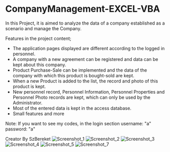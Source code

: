 # CompanyManagement-EXCEL-VBA
In this Project, it is aimed to analyze the data of a company established as a scenario and manage the Company.

Features in the project content;
- The application pages displayed are different according to the logged in personnel.
- A company with a new agreement can be registered and data can be kept about this company.
- Product Purchase-Sale can be implemented and the data of the company with which this product is bought-sold are kept.
- When a new Product is added to the list, the record and photo of this product is kept.
- New personnel record, Personnel Information, Personnel Properties and Personnel Photo records are kept, which can only be used by the Administrator.
- Most of the entered data is kept in the access database.
- Small features and more

Note: If you want to see my codes, in the login section username: "a" password: "a"
 
Creator By SzBereket
![Screenshot_1](https://user-images.githubusercontent.com/80854069/155364513-33471473-1541-4b2b-ba09-aefa7a63d0e0.png)
![Screenshot_2](https://user-images.githubusercontent.com/80854069/155364499-3bb1ddc4-08d7-4462-a629-4d3e2a9fe3f5.png)
![Screenshot_3](https://user-images.githubusercontent.com/80854069/155364504-557f02fa-db30-4f7d-83d9-0a42f47006d5.png)
![Screenshot_4](https://user-images.githubusercontent.com/80854069/155364506-f351f5aa-148c-47c8-b13c-4b45b7b07fa7.png)
![Screenshot_5](https://user-images.githubusercontent.com/80854069/155364510-9b23534b-2fee-473e-a44c-846ca3faf507.png)
![Screenshot_7](https://user-images.githubusercontent.com/80854069/155364511-04de50e3-8e66-44da-a5ba-420ce486dbac.png)
